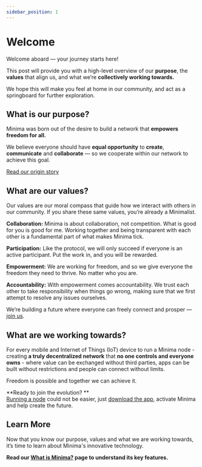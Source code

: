 ```yaml
---
sidebar_position: 1
---
```


# Welcome

Welcome aboard — your journey starts here!

This post will provide you with a high-level overview of our **purpose**, the **values** that align us, and what we’re **collectively working towards.**

We hope this will make you feel at home in our community, and act as a springboard for further exploration.


## What is our purpose?

Minima was born out of the desire to build a network that **empowers freedom for all.** 

We believe everyone should have **equal opportunity** to **create**, **communicate** and **collaborate** —  so we cooperate within our network to achieve this goal. 

[Read our origin story](https://www.minima.global/post/a-love-story-confessions-of-a-crypto-coder)

## What are our values?

Our values are our moral compass that guide how we interact with others in our community. If you share these same values, you’re already a Minimalist. 

**Collaboration:** Minima is about collaboration, not competition. What is good for you is good for me. Working together and being transparent with each other is a fundamental part of what makes Minima tick.

**Participation:** Like the protocol, we will only succeed if everyone is an active participant. Put the work in, and you will be rewarded.

**Empowerment:** We are working for freedom, and so we give everyone the freedom they need to thrive. No matter who you are. 

**Accountability:** With empowerment comes accountability. We trust each other to take responsibility when things go wrong, making sure that we first attempt to resolve any issues ourselves.

We’re building a future where everyone can freely connect and prosper — [join us](https://www.minima.global/our-community). 


## What are we working towards?

For every mobile and Internet of Things (IoT) device to run a Minima node - creating **a truly decentralized network** that **no one controls and everyone owns** - where value can be exchanged without third parties, apps can be built without restrictions and people can connect without limits. 

Freedom is possible and together we can achieve it. 

**Ready to join the evolution? ** <br/>
[Running a node](/docs/runanode/get_started) could not be easier, just [download the app](https://play.google.com/store/apps/details?id=com.minima.android&hl=en&gl=US), activate Minima and help create the future. <br/>
<!-- Once your node is set up, see [Become a Minimalist](/docs/about/becomeaminimalist) to learn how to get more involved. -->

## Learn More

Now that you know our purpose, values and what we are working towards, it’s time to learn about Minima's innovative technology.

**Read our [What is Minima?](/docs/about/whatisminima) page to understand its key features.**